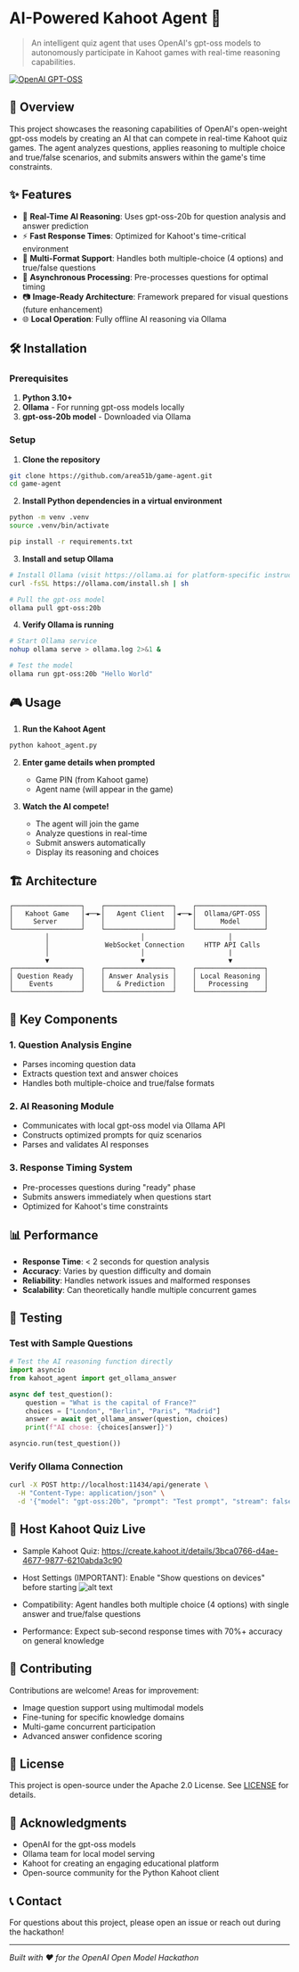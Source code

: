 # AI-Powered Kahoot Agent 🤖

> An intelligent quiz agent that uses OpenAI's gpt-oss models to autonomously participate in Kahoot games with real-time reasoning capabilities.

[![OpenAI GPT-OSS](https://img.shields.io/badge/Model-gpt--oss--20b-blue)](https://github.com/openai/gpt-oss)

## 🚀 Overview

This project showcases the reasoning capabilities of OpenAI's open-weight gpt-oss models by creating an AI that can compete in real-time Kahoot quiz games. The agent analyzes questions, applies reasoning to multiple choice and true/false scenarios, and submits answers within the game's time constraints.

## ✨ Features

- 🧠 **Real-Time AI Reasoning**: Uses gpt-oss-20b for question analysis and answer prediction
- ⚡ **Fast Response Times**: Optimized for Kahoot's time-critical environment
- 🎯 **Multi-Format Support**: Handles both multiple-choice (4 options) and true/false questions
- 🔄 **Asynchronous Processing**: Pre-processes questions for optimal timing
- 📷 **Image-Ready Architecture**: Framework prepared for visual questions (future enhancement)
- 🌐 **Local Operation**: Fully offline AI reasoning via Ollama

## 🛠️ Installation

### Prerequisites

1. **Python 3.10+**
2. **Ollama** - For running gpt-oss models locally
3. **gpt-oss-20b model** - Downloaded via Ollama

### Setup

1. **Clone the repository**
```bash
git clone https://github.com/area51b/game-agent.git
cd game-agent
```

2. **Install Python dependencies in a virtual environment**
```bash
python -m venv .venv
source .venv/bin/activate

pip install -r requirements.txt
```

3. **Install and setup Ollama**
```bash
# Install Ollama (visit https://ollama.ai for platform-specific instructions)
curl -fsSL https://ollama.com/install.sh | sh

# Pull the gpt-oss model
ollama pull gpt-oss:20b
```

4. **Verify Ollama is running**
```bash
# Start Ollama service
nohup ollama serve > ollama.log 2>&1 &

# Test the model
ollama run gpt-oss:20b "Hello World"
```

## 🎮 Usage

1. **Run the Kahoot Agent**
```bash
python kahoot_agent.py
```

2. **Enter game details when prompted**
   - Game PIN (from Kahoot game)
   - Agent name (will appear in the game)

3. **Watch the AI compete!**
   - The agent will join the game
   - Analyze questions in real-time
   - Submit answers automatically
   - Display its reasoning and choices

## 🏗️ Architecture

```
┌─────────────────┐    ┌─────────────────┐    ┌─────────────────┐
│   Kahoot Game   │◄──►│   Agent Client  │◄──►│  Ollama/GPT-OSS │
│     Server      │    │                 │    │      Model      │
└─────────────────┘    └─────────────────┘    └─────────────────┘
         │                       │                     │
         │              WebSocket Connection     HTTP API Calls
         │                       │                     |
         ▼                       ▼                     ▼
┌─────────────────┐    ┌─────────────────┐    ┌─────────────────┐
│ Question Ready  │    │ Answer Analysis │    │ Local Reasoning │
│    Events       │    │   & Prediction  │    │   Processing    │
└─────────────────┘    └─────────────────┘    └─────────────────┘
```

## 🔧 Key Components

### 1. Question Analysis Engine
- Parses incoming question data
- Extracts question text and answer choices
- Handles both multiple-choice and true/false formats

### 2. AI Reasoning Module
- Communicates with local gpt-oss model via Ollama API
- Constructs optimized prompts for quiz scenarios
- Parses and validates AI responses

### 3. Response Timing System
- Pre-processes questions during "ready" phase
- Submits answers immediately when questions start
- Optimized for Kahoot's time constraints

## 📊 Performance

- **Response Time**: < 2 seconds for question analysis
- **Accuracy**: Varies by question difficulty and domain
- **Reliability**: Handles network issues and malformed responses
- **Scalability**: Can theoretically handle multiple concurrent games

## 🧪 Testing

### Test with Sample Questions
```python
# Test the AI reasoning function directly
import asyncio
from kahoot_agent import get_ollama_answer

async def test_question():
    question = "What is the capital of France?"
    choices = ["London", "Berlin", "Paris", "Madrid"]
    answer = await get_ollama_answer(question, choices)
    print(f"AI chose: {choices[answer]}")

asyncio.run(test_question())
```

### Verify Ollama Connection
```bash
curl -X POST http://localhost:11434/api/generate \
  -H "Content-Type: application/json" \
  -d '{"model": "gpt-oss:20b", "prompt": "Test prompt", "stream": false}'
```

## 🎯 Host Kahoot Quiz Live

- Sample Kahoot Quiz: https://create.kahoot.it/details/3bca0766-d4ae-4677-9877-6210abda3c90
- Host Settings (IMPORTANT): Enable "Show questions on devices" before starting
![alt text](docs/kahoot_host_live.png)

- Compatibility: Agent handles both multiple choice (4 options) with single answer and true/false questions
- Performance: Expect sub-second response times with 70%+ accuracy on general knowledge

## 🤝 Contributing

Contributions are welcome! Areas for improvement:
- Image question support using multimodal models
- Fine-tuning for specific knowledge domains
- Multi-game concurrent participation
- Advanced answer confidence scoring

## 📜 License

This project is open-source under the Apache 2.0 License. See [LICENSE](LICENSE) for details.

## 🙏 Acknowledgments

- OpenAI for the gpt-oss models
- Ollama team for local model serving
- Kahoot for creating an engaging educational platform
- Open-source community for the Python Kahoot client

## 📞 Contact

For questions about this project, please open an issue or reach out during the hackathon!

---

*Built with ❤️ for the OpenAI Open Model Hackathon*
